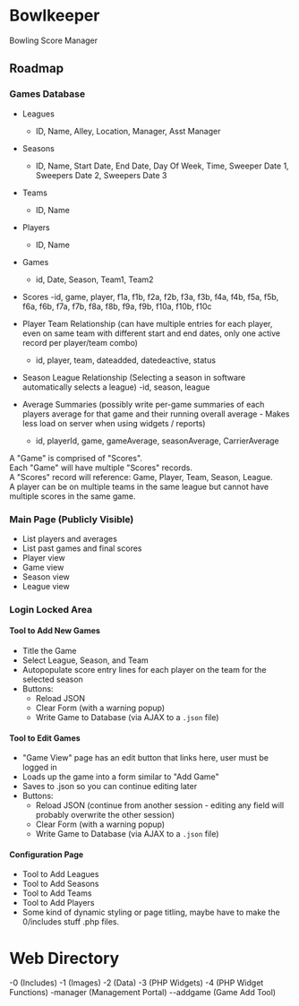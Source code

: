 # Bowlkeeper
Bowling Score Manager

## Roadmap

### Games Database
- Leagues
    - ID, Name, Alley, Location, Manager, Asst Manager
- Seasons
    - ID, Name, Start Date, End Date, Day Of Week, Time, Sweeper Date 1, Sweepers Date 2, Sweepers Date 3
- Teams
    - ID, Name
- Players
    - ID, Name
- Games
    - id, Date, Season, Team1, Team2
- Scores
    -id, game, player, f1a, f1b, f2a, f2b, f3a, f3b, f4a, f4b, f5a, f5b, f6a, f6b, f7a, f7b, f8a, f8b, f9a, f9b, f10a, f10b, f10c

- Player Team Relationship (can have multiple entries for each player, even on same team with different start and end dates, only one active record per player/team combo)
    - id, player, team, dateadded, datedeactive, status
- Season League Relationship (Selecting a season in software automatically selects a league)
    -id, season, league
- Average Summaries (possibly write per-game summaries of each players average for that game and their running overall average - Makes less load on server when using widgets / reports)
    - id, playerId, game, gameAverage, seasonAverage, CarrierAverage


A "Game" is comprised of "Scores".  
Each "Game" will have multiple "Scores" records.  
A "Scores" record will reference: Game, Player, Team, Season, League.  
A player can be on multiple teams in the same league but cannot have multiple scores in the same game.

### Main Page (Publicly Visible)
- List players and averages
- List past games and final scores
- Player view
- Game view
- Season view
- League view

### Login Locked Area
#### Tool to Add New Games
- Title the Game
- Select League, Season, and Team
- Autopopulate score entry lines for each player on the team for the selected season
- Buttons:
  - Reload JSON
  - Clear Form (with a warning popup)
  - Write Game to Database (via AJAX to a `.json` file)

#### Tool to Edit Games
- "Game View" page has an edit button that links here, user must be logged in
- Loads up the game into a form similar to "Add Game"
- Saves to .json so you can continue editing later
- Buttons:
  - Reload JSON (continue from another session - editing any field will probably overwrite the other session)
  - Clear Form (with a warning popup)
  - Write Game to Database (via AJAX to a `.json` file)

#### Configuration Page
- Tool to Add Leagues
- Tool to Add Seasons
- Tool to Add Teams
- Tool to Add Players
- Some kind of dynamic styling or page titling, maybe have to make the 0/includes stuff .php files.




# Web Directory
-0 (Includes)
-1 (Images)
-2 (Data)
-3 (PHP Widgets)
-4 (PHP Widget Functions)
-manager (Management Portal)
--addgame (Game Add Tool)
